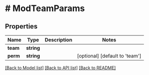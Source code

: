 # # ModTeamParams

## Properties

Name | Type | Description | Notes
------------ | ------------- | ------------- | -------------
**team** | **string** |  |
**perm** | **string** |  | [optional] [default to 'team']

[[Back to Model list]](../../README.md#models) [[Back to API list]](../../README.md#endpoints) [[Back to README]](../../README.md)

